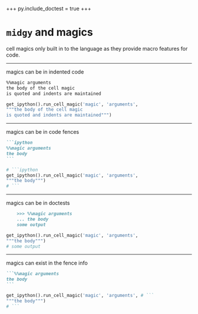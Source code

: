 +++
py.include_doctest = true
+++


# `midgy` and magics

cell magics only built in to the language as they provide macro features for code.


*******************************************************

magics can be in indented code

```markdown
%%magic arguments
the body of the cell magic
is quoted and indents are maintained
```

```python
get_ipython().run_cell_magic('magic', 'arguments',
"""the body of the cell magic
is quoted and indents are maintained""")
```

*******************************************************

magics can be in code fences

````markdown
```ipython
%%magic arguments 
the body 
```
````

````python
# ```ipython
get_ipython().run_cell_magic('magic', 'arguments', 
"""the body""") 
# ```
````

*******************************************************

magics can be in doctests

````markdown
    >>> %%magic arguments 
    ... the body 
    some output
````

````python
get_ipython().run_cell_magic('magic', 'arguments', 
"""the body""") 
# some output
````

*******************************************************

magics can exist in the fence info

````markdown
```%%magic arguments 
the body 
```
````

````python
get_ipython().run_cell_magic('magic', 'arguments', # ``` 
"""the body""") 
# ```
````